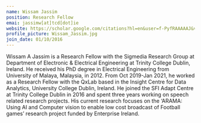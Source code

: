 ```yaml
---
name: Wissam Jassim
position: Research Fellow
emai: jassimw[at]tcd[dot]ie
website: https://scholar.google.com/citations?hl=en&user=f-PyfRAAAAAJ&view_op=list_works&sortby=pubdate
profile_picture: Wissam_Jassim.jpg
join_date: 01/10/2016
---
```


Wissam A Jassim is a Research Fellow with the Sigmedia Research Group at Department of Electronic & Electrical Engineering at Trinity College Dublin, Ireland. He received his PhD degree in Electrical Engineering from University of Malaya, Malaysia, in 2012. From Oct 2019-Jan 2021, he worked as a Research Fellow with the QxLab based in the Insight Centre for Data Analytics, University College Dublin, Ireland. He joined the SFI Adapt Centre at Trinity College Dublin in 2016 and spent three years working on speech related research projects. His current research focuses on the ‘ARAMA: Using AI and Computer vision to enable low cost broadcast of Football games’ research project funded by Enterprise Ireland.
